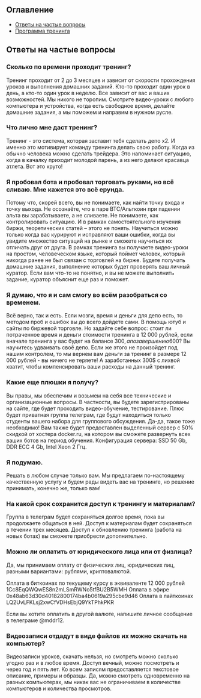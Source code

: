 ## Оглавление

* [Ответы на частые вопросы](#Ответы-на-частые-вопросы)
* [Программа тренинга](docs/README.md)

## Ответы на частые вопросы

### Сколько по времени проходит тренинг?
Тренинг проходит от 2 до 3 месяцев и зависит от скорости прохождения уроков и выполнения домашних заданий. Кто-то проходит один урок в день, а кто-то один урок в неделю. Все зависит от вас и ваших возможностей. Мы никого не торопим. Смотрите видео-уроки с любого компьютера и устройства, когда есть свободное время, делайте домашние задания, а мы поможем и направим в нужном русле.

### Что лично мне даст тренинг?
Тренинг - это система, которая заставит тебя сделать депо х2. И именно это мотивирует команду тренинга делать свою работу. Когда из обычно человека можно сделать трейдера. Это напоминает ситуацию, когда в качалку приходит молодой парень, а из него делают красавца атлета. Вот это круто!

### Я пробовал бота и пробовал торговать руками, но всё сливаю. Мне кажется это всё ерунда.
Потому что, скорей всего, вы не понимаете, как найти точку входа и точку выхода. Не осознаёте, что в паре BTC/Альткоин при падении альта вы зарабатываете, а не сливаете. Не понимаете, как контролировать ситуацию. И в рамках самостоятельного изучения биржи, теоретических статей – этого не понять. Научиться можно только когда вас курируют и исправляют ваши ошибки, когда вы увидите множество ситуаций на рынке и сможете научиться их отличать друг от друга.
В рамках тренинга вы получаете видео-уроки на простом, человеческом языке, который поймет человек, который никогда ранее не был связан с торговлей на бирже. Будете получать домашние задания, выполнение которых будет проверять ваш личный куратор. Если вам что-то не понятно, и вы не можете выполнить задание, куратор объяснит еще раз и поможет.

### Я думаю, что я и сам смогу во всём разобраться со временем.
Всё верно, так и есть. Если мозги, время и деньги для депо есть, то методом проб и ошибок вы до всего дойдете сами. В помощь ютуб и сайты по биржевой торговле. Но задайте себе вопрос: стоит ли потраченное время и деньги стоимости тренинга в 12 000 рублей, если вначале тренинга у вас будет на балансе 300$, а по завершению 600$? Вы научитесь удваивать своё депо. Если же этого не произойдет под нашим контролем, то мы вернем вам деньги за тренинг в размере 12 000 рублей - вы ничего не теряете! А заработанных 300$ с лихвой хватит, чтобы компенсировать ваши расходы на данный тренинг.

### Какие еще плюшки я получу?
Вы правы, мы обеспечим и возьмем на себя все технические и организационные вопросы. В частности, вы будете зарегистрированы на сайте, где будет проходить видео-обучение, тестирование. Плюс будет приватная группа телеграм, где будут находиться только студенты вашего набора для группового обсуждения. Да-да, такое тоже необходимо!
Вам также будет предоставлен выделенный сервер с 50% скидкой от хостера docker.ru, на котором вы сможете развернуть всех ваших ботов на период обучения. Конфигурация сервера: SSD 50 Gb, DDR ECC 4 Gb, Intel Xeon 2 Ггц.

### Я подумаю.
Решать в любом случае только вам. Мы предлагаем по-настоящему качественную услугу и будем рады видеть вас на тренинге, но решение принимать, конечно же, только вам!

### На какой срок сохранится доступ к тренингу и материалам?
Группа в телеграм будет сохраняться долгое время, пока вы продолжаете общаться в ней. Доступ к материалам будет сохраняться в течении трех месяцев. Доступ к обновлению тренинга (работа на новых ботах) вы сможете приобрести дополнительно.

### Можно ли оплатить от юридического лица или от физлица?
Да, мы принимаем оплату от физических лиц, юридических лиц, разными вариантами: рублями, криптовалютой.

Оплата в биткоинах по текущему курсу в эквиваленте 12 000 рублей 1Cc8EqQWQwES8n2mLSmRWNo5tfBU2B5WMH
Оплата в эфире 0x48ab63d30d40182800174ba4b0619a295cbe9d46
Оплата в лайткоинах LQ2UvLFKLsj2xwCfVDHsEbjQ9YkTPhkPKR

Если вы хотите оплатить в другой валюте, напишите личное сообщение в телеграме @mddr12.

### Видеозаписи отдадут в виде файлов их можно скачать на компьютер?
Видеозаписи уроков, скачать нельзя, но смотреть можно сколько угодно раз и в любое время. Доступ вечный, можно посмотреть и через год и пять лет. Ко всем записям предоставляется текстовое описание, примеры и образцы.
Да, можно смотреть одновременно на разных компьютерах, мы никак вас не ограничиваем в количестве компьютеров и количества просмотров.
